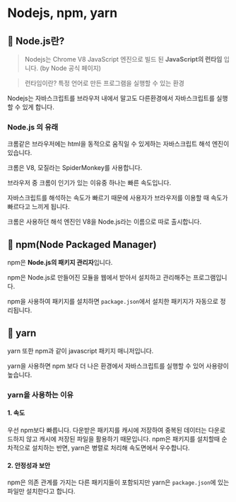 # Nodejs, npm, yarn

## 📄 Node.js란?

> Nodejs는 Chrome V8 JavaScript 엔진으로 빌드 된 **JavaScript의 런타임** 입니다. (by Node 공식 페이지)

> 런타임이란? 특정 언어로 만든 프로그램을 실행할 수 있는 환경

Nodejs는 자바스크립트를 브라우저 내에서 말고도 다른환경에서 자바스크립트를 실행할 수 있게 합니다.

### Node.js 의 유래

크롬같은 브라우저에는 html을 동적으로 움직일 수 있게하는 자바스크립트 해석 엔진이 있습니다.

크롬은 V8, 모질라는 SpiderMonkey를 사용합니다.

브라우저 중 크롬이 인기가 있는 이유중 하나는 빠른 속도입니다.

자바스크립트를 해석하는 속도가 빠르기 때문에 사용자가 브라우저를 이용할 때 속도가 빠르다고 느끼게 됩니다.

크롬은 사용하던 해석 엔진인 V8을 Node.js라는 이름으로 따로 출시합니다.

## 📄 npm(Node Packaged Manager)

npm은 **Node.js의 패키지 관리자**입니다.

npm은 Node.js로 만들어진 모듈을 웹에서 받아서 설치하고 관리해주는 프로그램입니다.

npm을 사용하여 패키지를 설치하면 `package.json`에서 설치한 패키지가 자동으로 정리됩니다.

## 📄 yarn

yarn 또한 npm과 같이 javascript 패키지 매니저입니다.

yarn을 사용하면 npm 보다 더 나은 환경에서 자바스크립트를 실행할 수 있어 사용량이 높습니다.

### yarn을 사용하는 이유

#### 1. 속도

우선 npm보다 빠릅니다. 다운받은 패키지를 캐시에 저장하여 중복된 데이터는 다운로드하지 않고 캐시에 저장된 파일을 활용하기 때문입니다.
npm은 패키지를 설치할때 순차적으로 설치하는 반면, yarn은 병렬로 처리해 속도면에서 우수합니다.

#### 2. 안정성과 보안

npm은 의존 관계를 가지는 다른 패키지들이 포함되지만 yarn은 `package.json`에 있는 파일만 설치한다고 합니다.
